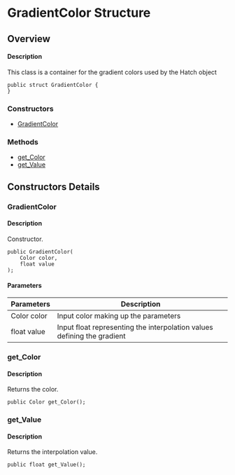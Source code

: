 # GradientColor Structure

## Overview

#### Description
This class is a container for the gradient colors used by the Hatch object
```text
public struct GradientColor {
}
```

### Constructors

- [GradientColor](#gradientcolor)

### Methods

- [get_Color](#get_color)
- [get_Value](#get_value)


## Constructors Details

### GradientColor

#### Description
Constructor.
```text
public GradientColor(
    Color color, 
    float value
);
```

#### Parameters
| Parameters | Description |
| --- | --- |
| Color color | Input color making up the parameters |
| float value | Input float representing the interpolation values defining the gradient |

### get_Color

#### Description
Returns the color.
```text
public Color get_Color();
```

### get_Value

#### Description
Returns the interpolation value.
```text
public float get_Value();
```
